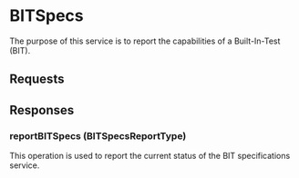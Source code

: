 # BITSpecs
The purpose of this service is to report the capabilities of a Built-In-Test (BIT).

## Requests

## Responses
### reportBITSpecs (BITSpecsReportType)
This operation is used to report the current status of the BIT specifications service.
